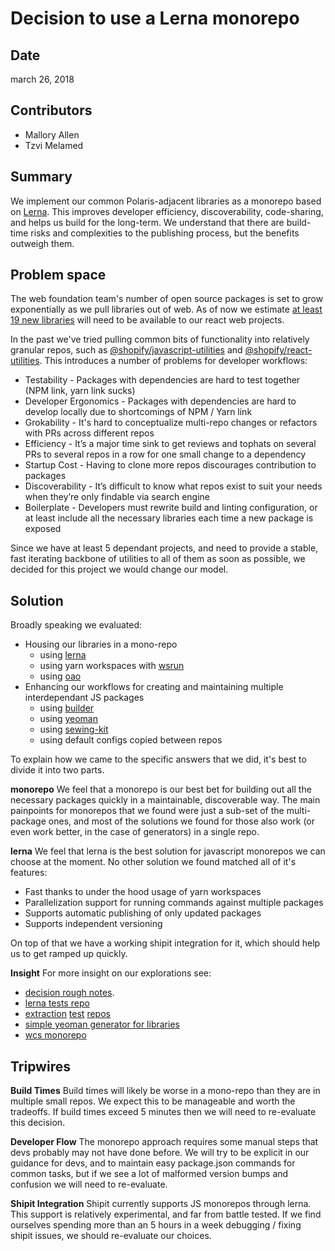 # Decision to use a Lerna monorepo


## Date

march 26, 2018

## Contributors

- Mallory Allen
- Tzvi Melamed

## Summary

We implement our common Polaris-adjacent libraries as a monorepo based on [Lerna](https://github.com/lerna/lerna). This improves developer efficiency, discoverability, code-sharing, and helps us build for the long-term.
We understand that there are build-time risks and complexities to the publishing process, but the benefits outweigh them.

## Problem space
The web foundation team's number of open source packages is set to grow exponentially as we pull libraries out of web. As of now we estimate [at least 19 new libraries](https://github.com/Shopify/web/projects/17) will need to be available to our react web projects.

In the past we've tried pulling common bits of functionality into relatively granular repos, such as [@shopify/javascript-utilities](https://github.com/Shopify/javascript-utilities) and [@shopify/react-utilities](https://github.com/Shopify/react-utilities). This introduces a number of problems for developer workflows:
- Testability - Packages with dependencies are hard to test together (NPM link, yarn link sucks)
- Developer Ergonomics - Packages with dependencies are hard to develop locally due to shortcomings of NPM / Yarn link
- Grokability - It's hard to conceptualize multi-repo changes or refactors with PRs across different repos
- Efficiency - It’s a major time sink to get reviews and tophats on several PRs to several repos in a row for one small change to a dependency
- Startup Cost - Having to clone more repos discourages contribution to packages
- Discoverability - It’s difficult to know what repos exist to suit your needs when they’re only findable via search engine
- Boilerplate - Developers must rewrite build and linting configuration, or at least include all the necessary libraries each time a new package is exposed

Since we have at least 5 dependant projects, and need to provide a stable, fast iterating backbone of utilities to all of them as soon as possible, we decided for this project we would change our model.

## Solution
Broadly speaking we evaluated:
- Housing our libraries in a mono-repo
  - using [lerna](https://github.com/lerna/lerna)
  - using yarn workspaces with [wsrun](https://github.com/whoeverest/wsrun)
  - using [oao](https://github.com/guigrpa/oao)
- Enhancing our workflows for creating and maintaining multiple interdependant JS packages
  - using [builder](http://formidable.com/open-source/builder/)
  - using [yeoman](http://yeoman.io/)
  - using [sewing-kit](https://github.com/Shopify/sewing-kit)
  - using default configs copied between repos

To explain how we came to the specific answers that we did, it's best to divide it into two parts.

**monorepo**
We feel that a monorepo is our best bet for building out all the necessary packages quickly in a maintainable, discoverable way. The main painpoints for monorepos that we found were just a sub-set of the multi-package ones, and most of the solutions we found for those also work (or even work better, in the case of generators) in a single repo.

**lerna**
We feel that lerna is the best solution for javascript monorepos we can choose at the moment. No other solution we found matched all of it's features:
  - Fast thanks to under the hood usage of yarn workspaces
  - Parallelization support for running commands against multiple packages
  - Supports automatic publishing of only updated packages
  - Supports independent versioning

On top of that we have a working shipit integration for it, which should help us to get ramped up quickly.

**Insight**
For more insight on our explorations see:
- [decision rough notes](https://paper.dropbox.com/doc/Decision-Explorations-Mono-or-Many-repo-LNkDLM55dNzR2WK4ROtZr#:a2=-193436694).
- [lerna tests repo](https://github.com/TheMallen/lerna-tests)
- [extraction](https://github.com/Shopify/extraction-test-import-remote) [test](https://github.com/Shopify/extraction-test-react-utilities) [repos](https://github.com/Shopify/extraction-test-browser)
- [simple yeoman generator for libraries](https://github.com/Shopify/generator-shopify-library)
- [wcs monorepo](https://github.com/Shopify/shopify-utilities)

## Tripwires
**Build Times**
Build times will likely be worse in a mono-repo than they are in multiple small repos. We expect this to be manageable and worth the tradeoffs. If build times exceed 5 minutes then we will need to re-evaluate this decision.

**Developer Flow**
The monorepo approach requires some manual steps that devs probably may not have done before. We will try to be explicit in our guidance for devs, and to maintain easy package.json commands for common tasks, but if we see a lot of malformed version bumps and confusion we will need to re-evaluate.

**Shipit Integration**
Shipit currently supports JS monorepos through lerna. This support is relatively experimental, and far from battle tested. If we find ourselves spending more than an 5 hours in a week debugging / fixing shipit issues, we should re-evaluate our choices.
